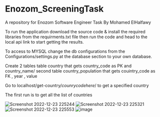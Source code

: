 # Enozom_ScreeningTask
A repository for Enozom Software Engineer Task By Mohamed ElHalfawy

To run the application download the source code & install the required libraries from the requirments.txt file then run the code and head to the local api link to start getting the results.

To access to MYSQL change the db configurations from the Configurations/settings.py at the database section to your own database.

Create 2 tables table country that gets country_code as PK and country_name/ second table country_population that gets couintry_code as FK , year , value

Go to localhost/get-country/$counry code here$/ to get a specified country

The first run is to get all the list of countries

![Screenshot 2022-12-23 225244](https://user-images.githubusercontent.com/62357513/209404862-19809f37-429d-41b6-a9bf-9d971db6d950.png)
![Screenshot 2022-12-23 225321](https://user-images.githubusercontent.com/62357513/209404871-84a973ce-c575-498c-b52a-4cb800299559.png)
![Screenshot 2022-12-23 225553](https://user-images.githubusercontent.com/62357513/209404872-fbcffabe-dc2f-4c66-b2f1-ad57c59d538a.png)
![image](https://user-images.githubusercontent.com/62357513/209404877-58ad1571-058a-4613-842c-e0df20587146.png)
